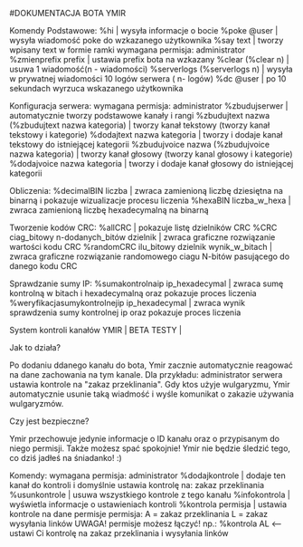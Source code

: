 #DOKUMENTACJA BOTA YMIR 

Komendy Podstawowe:
%hi | wysyła informacje o bocie
%poke @user | wysyła wiadomość poke do wzkazanego użytkownika
%say text | tworzy wpisany text w formie ramki
wymagana permisja: administrator
%zmienprefix prefix | ustawia prefix bota na wzkazany 
%clear (%clear n) | usuwa 1 wiadomość(n - wiadomości) 
%serverlogs (%serverlogs n) | wysyła w prywatnej wiadomości 10 logów serwera ( n- logów) 
%dc @user | po 10 sekundach wyrzuca wskazanego użytkownika 

Konfiguracja serwera:
wymagana permisja: administrator 
%zbudujserwer | automatycznie tworzy podstawowe kanały i rangi
%zbudujtext nazwa (%zbudujtext nazwa kategoria) | tworzy kanał tekstowy (tworzy kanał tekstowy i kategorie)
%dodajtext nazwa kategoria | tworzy i dodaje kanał tekstowy do istniejącej kategorii 
%zbudujvoice nazwa (%zbudujvoice nazwa kategoria) | tworzy kanał głosowy (tworzy kanal głosowy i kategorie)
%dodajvoice nazwa kategoria | tworzy i dodaje kanał głosowy do istniejącej kategorii

Obliczenia:
%decimalBIN liczba | zwraca zamienioną liczbę dziesiętna na binarną i pokazuje wizualizacje procesu liczenia
%hexaBIN liczba_w_hexa | zwraca zamienioną liczbę hexadecymalną na binarną

Tworzenie kodów CRC:
%allCRC | pokazuje listę dzielników CRC
%CRC ciag_bitowy n-dodanych_bitów dzielnik | zwraca graficzne rozwiązanie wartości kodu CRC
%randomCRC ilu_bitowy dzielnik wynik_w_bitach | zwraca graficzne rozwiązanie randomowego ciagu N-bitów pasującego do danego kodu CRC

Sprawdzanie sumy IP:
%sumakontrolnaip ip_hexadecymal | zwraca sumę kontrolną w bitach i hexadecymalną oraz pokazuje proces liczenia
%weryfikacjasumykontrolnejip ip_hexadecymal | zwraca wynik sprawdzenia sumy kontrolnej ip oraz pokazuje proces liczenia

System kontroli kanałów YMIR | BETA TESTY |

Jak to działa?

Po dodaniu ddanego kanału do bota, Ymir zacznie automatycznie reagować na dane zachowania na tym kanale.
Dla przykładu: administrator serwera ustawia kontrole na "zakaz przeklinania". Gdy ktos użyje wulgaryzmu,
Ymir automatycznie usunie taką wiadmość i wyśle komunikat o zakazie używania wulgaryzmów.

Czy jest bezpieczne?

Ymir przechowuje jedynie informacje o ID kanału oraz o przypisanym do niego permisji.
Także możesz spać spokojnie! Ymir nie będzie śledzić tego, co dziś jadłeś na śniadanko! :) 

Komendy:
wymagana permisja: administrator 
%dodajkontrole | dodaje ten kanał do kontroli i domyślnie ustawia kontrolę na: zakaz przeklinania
%usunkontrole | usuwa wszystkiego kontrole z tego kanału
%infokontrola | wyświetla informacje o ustawieniach kontroli 
%kontrola permisja | ustawia kontrole na dane permisje
    permisja:
        A = zakaz przeklinania
        L = zakaz wysyłania linków
    UWAGA! permisje możesz łączyć! np.: %kontrola AL <-- ustawi Ci kontrolę na zakaz przeklinania i wysyłania linków

